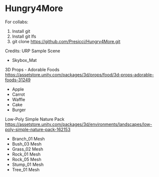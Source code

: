 # Hungry4More

For collabs:
1. Install git
2. Install git lfs
3. git clone https://github.com/Presicci/Hungry4More.git



Credits:
URP Sample Scene
- Skybox_Mat

3D Props - Adorable Foods
https://assetstore.unity.com/packages/3d/props/food/3d-props-adorable-foods-31249
- Apple
- Carrot
- Waffle
- Cake
- Burger

Low-Poly Simple Nature Pack
https://assetstore.unity.com/packages/3d/environments/landscapes/low-poly-simple-nature-pack-162153
- Branch_01 Mesh
- Bush_03 Mesh
- Grass_02 Mesh
- Rock_01 Mesh
- Rock_05 Mesh
- Stump_01 Mesh
- Tree_01 Mesh